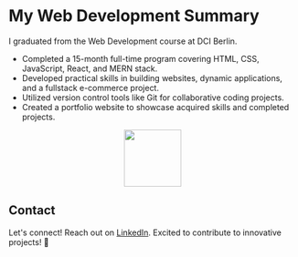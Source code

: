 # My Web Development Summary
I graduated from the Web Development course at DCI Berlin.

- Completed a 15-month full-time program covering HTML, CSS, JavaScript, React, and MERN stack.
- Developed practical skills in building websites, dynamic applications, and a fullstack e-commerce project.
- Utilized version control tools like Git for collaborative coding projects.
- Created a portfolio website to showcase acquired skills and completed projects.

<div id="header" align="center">
  <img src="https://giphy.com/embed/hqU2KkjW5bE2v2Z7Q2" width="100"/>
</div>


## Contact

Let's connect! Reach out on [LinkedIn](www.linkedin.com/in/oleksandraadamchyk). Excited to contribute to innovative projects! 🚀
